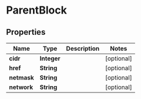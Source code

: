 

# ParentBlock


## Properties

| Name | Type | Description | Notes |
|------------ | ------------- | ------------- | -------------|
|**cidr** | **Integer** |  |  [optional] |
|**href** | **String** |  |  [optional] |
|**netmask** | **String** |  |  [optional] |
|**network** | **String** |  |  [optional] |



